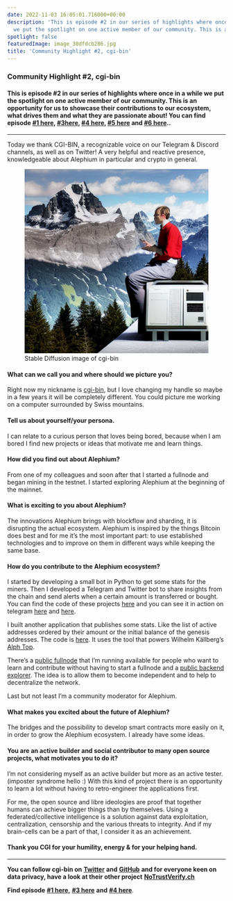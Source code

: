 ```yaml
---
date: 2022-11-03 16:05:01.716000+00:00
description: 'This is episode #2 in our series of highlights where once in a while
  we put the spotlight on one active member of our community. This is an…'
spotlight: false
featuredImage: image_30dfdcb286.jpg
title: 'Community Highlight #2, cgi-bin'
---
```


### Community Highlight \#2, cgi-bin

#### This is episode \#2 in our series of highlights where once in a while we put the spotlight on one active member of our community. This is an opportunity for us to showcase their contributions to our ecosystem, what drives them and what they are passionate about! You can find episode <a href="https://medium.com/@alephium/community-highlight-wilhelm-k%C3%A4llstr%C3%B6m-aka-oracleuggla-81d3938c5692" class="markup--anchor markup--h4-anchor" data-href="https://medium.com/@alephium/community-highlight-wilhelm-k%C3%A4llstr%C3%B6m-aka-oracleuggla-81d3938c5692" target="_blank">#1 here</a>, <a href="https://medium.com/@alephium/community-highlight-3-digdug-48a7ec868504" class="markup--anchor markup--h4-anchor" data-href="https://medium.com/@alephium/community-highlight-3-digdug-48a7ec868504" target="_blank">#3here</a>, <a href="https://medium.com/@alephium/community-highlight-4-montail-e24fd88882a0" class="markup--anchor markup--h4-anchor" data-href="https://medium.com/@alephium/community-highlight-4-montail-e24fd88882a0" target="_blank">#4 here</a>, <a href="https://medium.com/@alephium/community-highlight-5-txn-71c4fd76ffe8" class="markup--anchor markup--h4-anchor" data-href="https://medium.com/@alephium/community-highlight-5-txn-71c4fd76ffe8" rel="noopener" target="_blank">#5 here</a> and <a href="https://medium.com/@alephium/community-highlight-6-waldi-zkit-beats-37af1f6df3b8" class="markup--anchor markup--h4-anchor" data-href="https://medium.com/@alephium/community-highlight-6-waldi-zkit-beats-37af1f6df3b8" rel="noopener" target="_blank">#6 here</a>..

---

Today we thank CGI-BIN, a recognizable voice on our Telegram & Discord channels, as well as on Twitter! A very helpful and reactive presence, knowledgeable about Alephium in particular and crypto in general.

<figure id="27ff" class="graf graf--figure graf-after--p">
<img src="image_30dfdcb286.jpg" class="graf-image" data-image-id="0*fB6GAPmj_PxudeDv" data-width="512" data-height="512" data-is-featured="true" />
<figcaption>Stable Diffusion image of cgi-bin</figcaption>
</figure>

#### What can we call you and where should we picture you?

Right now my nickname is <a href="https://twitter.com/cg1_bin" class="markup--anchor markup--p-anchor" data-href="https://twitter.com/cg1_bin" rel="noopener" target="_blank">cgi-bin</a>, but I love changing my handle so maybe in a few years it will be completely different. You could picture me working on a computer surrounded by Swiss mountains.

#### Tell us about yourself/your persona.

I can relate to a curious person that loves being bored, because when I am bored I find new projects or ideas that motivate me and learn things.

#### How did you find out about Alephium?

From one of my colleagues and soon after that I started a fullnode and began mining in the testnet. I started exploring Alephium at the beginning of the mainnet.

#### What is exciting to you about Alephium?

The innovations Alephium brings with blockflow and sharding, it is disrupting the actual ecosystem. Alephium is inspired by the things Bitcoin does best and for me it’s the most important part: to use established technologies and to improve on them in different ways while keeping the same base.

#### How do you contribute to the Alephium ecosystem?

I started by developing a small bot in Python to get some stats for the miners. Then I developed a Telegram and Twitter bot to share insights from the chain and send alerts when a certain amount is transferred or bought. You can find the code of these projects <a href="https://github.com/sven-hash/whaleswatcher" class="markup--anchor markup--p-anchor" data-href="https://github.com/sven-hash/whaleswatcher" rel="noopener" target="_blank">here</a> and you can see it in action on telegram <a href="https://t.me/alephiumin" class="markup--anchor markup--p-anchor" data-href="https://t.me/alephiumin" rel="noopener" target="_blank">here</a> and <a href="https://t.me/alphwhalesalert" class="markup--anchor markup--p-anchor" data-href="https://t.me/alphwhalesalert" rel="noopener" target="_blank">here</a>.

I built another application that publishes some stats. Like the list of active addresses ordered by their amount or the initial balance of the genesis addresses. The code is <a href="https://github.com/sven-hash/alephium-stats" class="markup--anchor markup--p-anchor" data-href="https://github.com/sven-hash/alephium-stats" rel="noopener" target="_blank">here</a>. It uses the tool that powers Wilhelm Källberg’s <a href="https://alph-top.web.app" class="markup--anchor markup--p-anchor" data-href="https://alph-top.web.app" rel="noopener" target="_blank">Alph Top</a>.

There’s a <a href="https://node-alephium.ono.re/docs/" class="markup--anchor markup--p-anchor" data-href="https://node-alephium.ono.re/docs/" rel="noopener" target="_blank">public fullnode</a> that I’m running <a href="https://node-alephium.ono.re" class="markup--anchor markup--p-anchor" data-href="https://node-alephium.ono.re" rel="noopener" target="_blank"></a> available for people who want to learn and contribute without having to start a fullnode and a <a href="https://alephium-backend.ono.re/docs/" class="markup--anchor markup--p-anchor" data-href="https://alephium-backend.ono.re/docs/" rel="noopener" target="_blank">public backend explorer</a>. The idea is to allow them to become independent and to help to decentralize the network.

Last but not least I’m a community moderator for Alephium.

#### What makes you excited about the future of Alephium?

The bridges and the possibility to develop smart contracts more easily on it, in order to grow the Alephium ecosystem. I already have some ideas.

#### You are an active builder and social contributor to many open source projects, what motivates you to do it?

I’m not considering myself as an active builder but more as an active tester. (imposter syndrome hello :) With this kind of project there is an opportunity to learn a lot without having to retro-engineer the applications first.

For me, the open source and libre ideologies are proof that together humans can achieve bigger things than by themselves. Using a federated/collective intelligence is a solution against data exploitation, centralization, censorship and the various threats to integrity. And if my brain-cells can be a part of that, I consider it as an achievement.

#### **Thank you CGI for your humility, energy & for your helping hand.**

---

**You can follow cgi-bin on** <a href="https://twitter.com/cg1_bin" class="markup--anchor markup--p-anchor" data-href="https://twitter.com/cg1_bin" rel="noopener" target="_blank"><strong>Twitter</strong></a> **and** <a href="https://github.com/sven-hash/" class="markup--anchor markup--p-anchor" data-href="https://github.com/sven-hash/" rel="noopener" target="_blank"><strong>GitHub</strong></a> **and for everyone keen on data privacy, have a look at their other project** <a href="https://nym.notrustverify.ch/" class="markup--anchor markup--p-anchor" data-href="https://nym.notrustverify.ch/" rel="noopener" target="_blank"><strong>NoTrustVerify.ch</strong></a>

**Find episode** <a href="https://medium.com/@alephium/community-highlight-wilhelm-k%C3%A4llstr%C3%B6m-aka-oracleuggla-81d3938c5692" class="markup--anchor markup--p-anchor" data-href="https://medium.com/@alephium/community-highlight-wilhelm-k%C3%A4llstr%C3%B6m-aka-oracleuggla-81d3938c5692" target="_blank"><strong>#1 here,</strong></a> <a href="https://medium.com/@alephium/community-highlight-3-digdug-48a7ec868504" class="markup--anchor markup--p-anchor" data-href="https://medium.com/@alephium/community-highlight-3-digdug-48a7ec868504" rel="noopener" target="_blank"><strong>#3 here</strong></a> **and** <a href="https://medium.com/@alephium/community-highlight-4-montail-e24fd88882a0" class="markup--anchor markup--p-anchor" data-href="https://medium.com/@alephium/community-highlight-4-montail-e24fd88882a0" target="_blank"><strong>#4 here</strong></a>.

